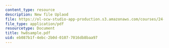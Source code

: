 ```yaml
---
content_type: resource
description: New file Uplaod
file: https://ol-ocw-studio-app-production.s3.amazonaws.com/courses/24-242-logic-ii-spring-2004/eb087b1f4ebc2b0d01077016db8baa97_hw8sample.pdf
file_type: application/pdf
resourcetype: Document
title: hw8sample.pdf
uid: eb087b1f-4ebc-2b0d-0107-7016db8baa97
---
```


